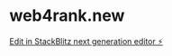 # web4rank.new

[Edit in StackBlitz next generation editor ⚡️](https://stackblitz.com/~/github.com/hotdating1/web4rank.new)